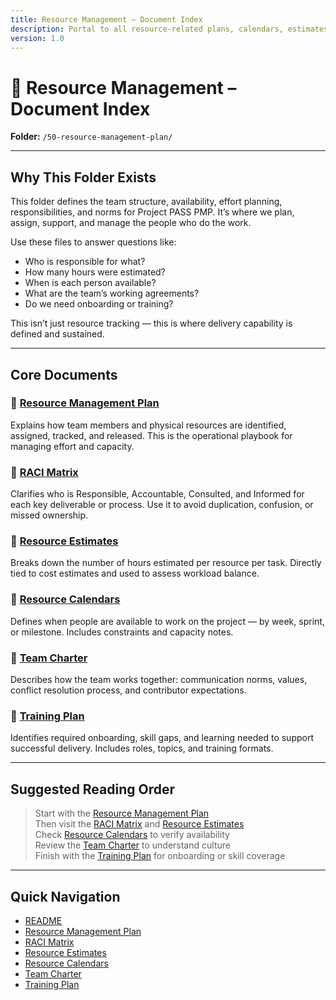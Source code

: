 ```yaml
---
title: Resource Management – Document Index
description: Portal to all resource-related plans, calendars, estimates, and team agreements for Project PASS PMP.
version: 1.0
---
```


# 📘 Resource Management – Document Index  
**Folder:** `/50-resource-management-plan/`

---

## Why This Folder Exists

This folder defines the team structure, availability, effort planning, responsibilities, and norms for Project PASS PMP. It’s where we plan, assign, support, and manage the people who do the work.

Use these files to answer questions like:

- Who is responsible for what?
- How many hours were estimated?
- When is each person available?
- What are the team’s working agreements?
- Do we need onboarding or training?

This isn’t just resource tracking — this is where delivery capability is defined and sustained.

---

## Core Documents

### 📄 [Resource Management Plan](10-resource-management-plan.md)  
Explains how team members and physical resources are identified, assigned, tracked, and released. This is the operational playbook for managing effort and capacity.

### 📄 [RACI Matrix](20-raci-matrix.md)  
Clarifies who is Responsible, Accountable, Consulted, and Informed for each key deliverable or process. Use it to avoid duplication, confusion, or missed ownership.

### 📄 [Resource Estimates](30-resource-estimates.md)  
Breaks down the number of hours estimated per resource per task. Directly tied to cost estimates and used to assess workload balance.

### 📄 [Resource Calendars](40-resource-calendars.md)  
Defines when people are available to work on the project — by week, sprint, or milestone. Includes constraints and capacity notes.

### 📄 [Team Charter](50-team-charter.md)  
Describes how the team works together: communication norms, values, conflict resolution process, and contributor expectations.

### 📄 [Training Plan](60-training-plan.md)  
Identifies required onboarding, skill gaps, and learning needed to support successful delivery. Includes roles, topics, and training formats.

---

## Suggested Reading Order

> Start with the [Resource Management Plan](10-resource-management-plan.md)  
> Then visit the [RACI Matrix](20-raci-matrix.md) and [Resource Estimates](30-resource-estimates.md)  
> Check [Resource Calendars](40-resource-calendars.md) to verify availability  
> Review the [Team Charter](50-team-charter.md) to understand culture  
> Finish with the [Training Plan](60-training-plan.md) for onboarding or skill coverage

---

## Quick Navigation

- [README](repositories/r30-project-pass-pmp/contents/00-project-pass-pmp/50-resource-managment-plan/README.md)  
- [Resource Management Plan](10-resource-management-plan.md)  
- [RACI Matrix](20-raci-matrix.md)  
- [Resource Estimates](30-resource-estimates.md)  
- [Resource Calendars](40-resource-calendars.md)  
- [Team Charter](50-team-charter.md)  
- [Training Plan](60-training-plan.md)
